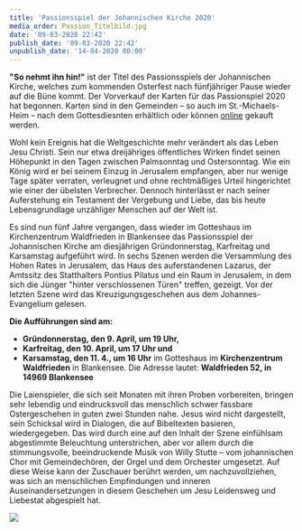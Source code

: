 ```yaml
---
title: 'Passionsspiel der Johannischen Kirche 2020'
media_order: Passion_Titelbild.jpg
date: '09-03-2020 22:42'
publish_date: '09-03-2020 22:42'
unpublish_date: '14-04-2020 00:00'
---
```


**"So nehmt ihn hin!"** ist der Titel des Passionsspiels der Johannischen Kirche, welches zum kommenden Osterfest nach fünfjähriger Pause wieder auf die Büne kommt. Der Vorverkauf der Karten für das Passionspiel 2020 hat begonnen. Karten sind in den Gemeinden – so auch im St.-Michaels-Heim – nach dem Gottesdiesnten erhältlich oder können [online](https://pretix.eu/jk/passion/) gekauft werden.

Wohl kein Ereignis hat die Weltgeschichte mehr verändert als das Leben Jesu Christi. Sein nur etwa dreijähriges öffentliches Wirken findet seinen Höhepunkt in den Tagen zwischen Palmsonntag und Ostersonntag. Wie ein König wird er bei seinem Einzug in Jerusalem empfangen, aber nur wenige Tage später verraten, verleugnet und ohne rechtmäßiges Urteil hingerichtet wie einer der übelsten Verbrecher. Dennoch hinterlässt er nach seiner Auferstehung ein Testament der Vergebung und Liebe, das bis heute Lebensgrundlage unzähliger Menschen auf der Welt ist. 

Es sind nun fünf Jahre vergangen, dass wieder im Gotteshaus im Kirchenzentrum Waldfrieden in Blankensee das Passionsspiel der Johannischen Kirche am diesjährigen Gründonnerstag, Karfreitag und Karsamstag aufgeführt wird. In sechs Szenen werden die Versammlung des Hohen Rates in Jerusalem, das Haus des auferstandenen Lazarus, der Amtssitz des Statthalters Pontius Pilatus und ein Raum in Jerusalem, in dem sich die Jünger "hinter verschlossenen Türen" treffen, gezeigt. Vor der letzten Szene wird das Kreuzigungsgeschehen aus dem Johannes-Evangelium gelesen.

**Die Aufführungen sind am:**
*  **Gründonnerstag, den 9. April, um 19 Uhr,**
*  **Karfreitag, den 10. April, um 17 Uhr und**
*  **Karsamstag, den 11. 4., um 16 Uhr**
im Gotteshaus im **Kirchenzentrum Waldfrieden** in Blankensee.
Die Adresse lautet: **Waldfrieden 52, in 14969 Blankensee**

Die Laienspieler, die sich seit Monaten mit ihren Proben vorbereiten, bringen sehr lebendig und eindrucksvoll das menschlich schwer fassbare Ostergeschehen in guten zwei Stunden nahe. Jesus wird nicht dargestellt, sein Schicksal wird in Dialogen, die auf Bibeltexten basieren, wiedergegeben. Das wird durch eine auf den Inhalt der Szene einfühlsam abgestimmte Beleuchtung unterstrichen, aber vor allem durch die stimmungsvolle, beeindruckende Musik von Willy Stutte – vom johannischen Chor mit Gemeindechören, der Orgel und dem Orchester umgesetzt. Auf diese Weise kann der Zuschauer berührt werden, um nachzuvollziehen, was sich an menschlichen Empfindungen und inneren Auseinandersetzungen in diesem Geschehen um Jesu Leidensweg und Liebestat abgespielt hat.

![](http://)

